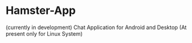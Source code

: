 # Hamster-App 
(currently in development)
Chat Application for Android and Desktop (At present only for Linux System)
